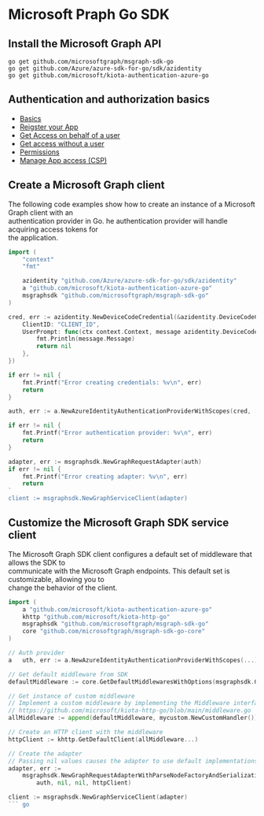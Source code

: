 # Microsoft Praph Go SDK

## Install the Microsoft Graph API

    go get github.com/microsoftgraph/msgraph-sdk-go
    go get github.com/Azure/azure-sdk-for-go/sdk/azidentity
    go get github.com/microsoft/kiota-authentication-azure-go


## Authentication and authorization basics
- [Basics](https://learn.microsoft.com/en-us/graph/auth/auth-concepts)
- [Reigster your App](https://learn.microsoft.com/en-us/graph/auth-register-app-v2)
- [Get Access on behalf of a user](https://learn.microsoft.com/en-us/graph/auth-v2-user)
- [Get access without a user](https://learn.microsoft.com/en-us/graph/auth-v2-service)
- [Permissions](https://learn.microsoft.com/en-us/graph/permissions-reference)
- [Manage App access (CSP)](https://learn.microsoft.com/en-us/graph/auth-cloudsolutionprovider?tabs=azuread)

## Create a Microsoft Graph client

The following code examples show how to create an instance of a Microsoft Graph client with an <br>
authentication provider in Go. he authentication provider will handle acquiring access tokens for <br>
the application.

``` go
import (
    "context"
    "fmt"

    azidentity "github.com/Azure/azure-sdk-for-go/sdk/azidentity"
    a "github.com/microsoft/kiota-authentication-azure-go"
    msgraphsdk "github.com/microsoftgraph/msgraph-sdk-go"
)

cred, err := azidentity.NewDeviceCodeCredential(&azidentity.DeviceCodeCredentialOptions{
    ClientID: "CLIENT_ID",
    UserPrompt: func(ctx context.Context, message azidentity.DeviceCodeMessage) error {
        fmt.Println(message.Message)
        return nil
    },
})

if err != nil {
    fmt.Printf("Error creating credentials: %v\n", err)
    return
}

auth, err := a.NewAzureIdentityAuthenticationProviderWithScopes(cred, []string{"User.Read"})

if err != nil {
    fmt.Printf("Error authentication provider: %v\n", err)
    return
}

adapter, err := msgraphsdk.NewGraphRequestAdapter(auth)
if err != nil {
    fmt.Printf("Error creating adapter: %v\n", err)
    return
`
client := msgraphsdk.NewGraphServiceClient(adapter)
```

## Customize the Microsoft Graph SDK service client

The Microsoft Graph SDK client configures a default set of middleware that allows the SDK to <br>
communicate with the Microsoft Graph endpoints. This default set is customizable, allowing you to <br>
change the behavior of the client.

```go
import (
    a "github.com/microsoft/kiota-authentication-azure-go"
    khttp "github.com/microsoft/kiota-http-go"
    msgraphsdk "github.com/microsoftgraph/msgraph-sdk-go"
    core "github.com/microsoftgraph/msgraph-sdk-go-core"
)

// Auth provider
a   uth, err := a.NewAzureIdentityAuthenticationProviderWithScopes(...)

// Get default middleware from SDK
defaultMiddleware := core.GetDefaultMiddlewaresWithOptions(msgraphsdk.GetDefaultClientOptions())

// Get instance of custom middleware
// Implement a custom middleware by implementing the Middleware interface
// https://github.com/microsoft/kiota-http-go/blob/main/middleware.go
allMiddleware := append(defaultMiddleware, mycustom.NewCustomHandler())

// Create an HTTP client with the middleware
httpClient := khttp.GetDefaultClient(allMiddleware...)

// Create the adapter
// Passing nil values causes the adapter to use default implementations
adapter, err :=
    msgraphsdk.NewGraphRequestAdapterWithParseNodeFactoryAndSerializationWriterFactoryAndHttpClient(
        auth, nil, nil, httpClient)

client := msgraphsdk.NewGraphServiceClient(adapter)
``` go